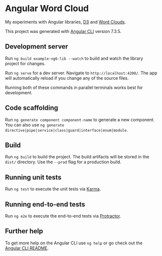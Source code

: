 # Angular Word Cloud

My experiments with Angular libraries, [D3](https://d3js.org/) and [Word Clouds](https://github.com/jasondavies/d3-cloud).

This project was generated with [Angular CLI](https://github.com/angular/angular-cli) version 7.3.5.

## Development server

Run `ng build example-ng6-lib --watch` to build and watch the library project for changes.

Run `ng serve` for a dev server. Navigate to `http://localhost:4200/`. The app will automatically reload if you change any of the source files.

Running both of these commands in parallel terminals works best for development.

## Code scaffolding

Run `ng generate component component-name` to generate a new component. You can also use `ng generate directive|pipe|service|class|guard|interface|enum|module`.

## Build

Run `ng build` to build the project. The build artifacts will be stored in the `dist/` directory. Use the `--prod` flag for a production build.

## Running unit tests

Run `ng test` to execute the unit tests via [Karma](https://karma-runner.github.io).

## Running end-to-end tests

Run `ng e2e` to execute the end-to-end tests via [Protractor](http://www.protractortest.org/).

## Further help

To get more help on the Angular CLI use `ng help` or go check out the [Angular CLI README](https://github.com/angular/angular-cli/blob/master/README.md).
